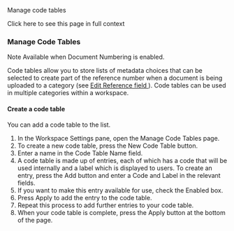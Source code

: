 Manage code tables

Click here to see this page in full context

###  Manage Code Tables

Note  Available when Document Numbering is enabled.

Code tables allow you to store lists of metadata choices that can be selected
to create part of the reference number when a document is being uploaded to a
category (see [ Edit Reference field ](Edit_reference_f.htm#h) ). Code tables
can be used in multiple categories within a workspace.

####  Create a code table

You can add a code table to the list.

  1. In the Workspace Settings pane, open the Manage Code Tables page. 
  2. To create a new code table, press the New Code Table button. 
  3. Enter a name in the Code Table Name field. 
  4. A code table is made up of entries, each of which has a code that will be used internally and a label which is displayed to users. To create an entry, press the Add button and enter a Code and Label in the relevant fields. 
  5. If you want to make this entry available for use, check the Enabled box. 
  6. Press Apply to add the entry to the code table. 
  7. Repeat this process to add further entries to your code table. 
  8. When your code table is complete, press the Apply button at the bottom of the page. 


